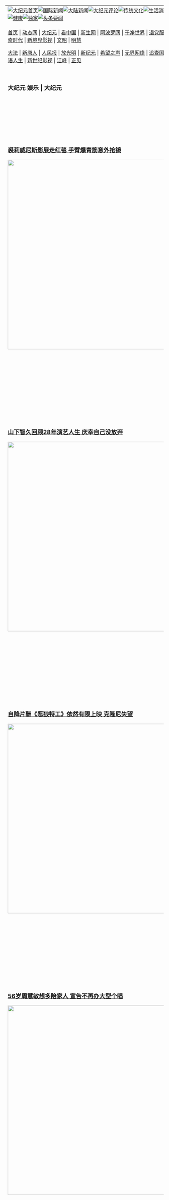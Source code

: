 <a name="1" id="1" target="_blank">&nbsp;</a> <span id="1">&nbsp;</span><table align=center border="0"><tr><td colspan="2" VALIGN=TOP><a href="https://github.com/1992513/djy/blob/master/gb/nf1351518.md#1"><img src="https://raw.githubusercontent.com/1992513/www/master/t/djy/1.jpg" title="大纪元首页" alt="大纪元首页"></a><a href="https://github.com/1992513/djy/blob/master/gb/n24hr.md#1"><img src="https://raw.githubusercontent.com/1992513/www/master/t/djy/3.jpg" title="国际新闻" alt="国际新闻"></a><a href="https://github.com/1992513/djy/blob/master/gb/nsc413.md#1"><img src="https://raw.githubusercontent.com/1992513/www/master/t/djy/4.jpg" title="大陆新闻" alt="大陆新闻"></a><a href="https://github.com/1992513/djy/blob/master/gb/news392.md#1"><img src="https://raw.githubusercontent.com/1992513/www/master/t/djy/5.jpg" title="大纪元评论" alt="大纪元评论"></a><a href="https://github.com/1992513/djy/blob/master/gb/news2007.md#1"><img src="https://raw.githubusercontent.com/1992513/www/master/t/djy/6.jpg" title="传统文化" alt="传统文化"></a><a href="https://github.com/1992513/djy/blob/master/gb/news2008.md#1"><img src="https://raw.githubusercontent.com/1992513/www/master/t/djy/7.jpg" title="生活消费" alt="生活消费"></a><a href="https://github.com/1992513/djy/blob/master/gb/ncyule.md#1"><img src="https://raw.githubusercontent.com/1992513/www/master/t/djy/8.jpg" title="娱乐休闲" alt="娱乐休闲"></a><a href="https://github.com/1992513/djy/blob/master/gb/nsc1002.md#1"><img src="https://raw.githubusercontent.com/1992513/www/master/t/djy/9.jpg" title="健康" alt="健康"></a><a href="https://github.com/1992513/djy/blob/master/gb/nf6092.md#1"><img src="https://raw.githubusercontent.com/1992513/www/master/t/djy/10a.jpg" title="独家" alt="独家"></a><a href="https://github.com/1992513/djy/blob/master/gb/nf4514.md#1"><img src="https://raw.githubusercontent.com/1992513/www/master/t/djy/12a.jpg" title="头条要闻" alt="头条要闻"></a></td></tr><tr><td colspan="2" VALIGN=TOP><p><a href="https://github.com/1992513/www/blob/master/README.md?tjlxcdf#1" target="_blank">首页</a> | <a href="https://dervszfjn9udk.cloudfront.net/1?ytsis" target="_blank">动态网</a> | <a href="https://d1lulvfep8g527.cloudfront.net/2?wimwwxbs" target="_blank">大纪元</a> | <a href="https://dvucua6a0b85v.cloudfront.net/4?tkupjl" target="_blank">看中国</a> | <a href="https://d2n08tj75ohh5.cloudfront.net/pHh5q?wkfzbonj" target="_blank">新生网</a> | <a href="https://d2a8dyhoj0w562.cloudfront.net/tktpt?tfmyochvf" target="_blank">阿波罗网</a> | <a href="https://d265ujbtchne9r.cloudfront.net/Mjpvu?nzvdxfz" target="_blank">干净世界</a> | <a href="https://d1ntfewljph5k2.cloudfront.net/10?etmwz" target="_blank">退党服务</a> | <a href="https://d2zq9v5psazuww.cloudfront.net/Rffqf?rnvur" target="_blank">明慧广播</a> | <a href="https://d1eqe8yfgc9j6n.cloudfront.net/nw9Vn?alkezbye" target="_blank">传奇时代</a> | <a href="https://dol9bue5bysdj.cloudfront.net/AF9AG?skyxoqtk" target="_blank">新境界影视</a> | <a href="https://d1qri8o0k49d18.cloudfront.net/zqMQA?kjnply" target="_blank">文昭</a> | <a href="https://do0q2uqs2ncwe.cloudfront.net/7?dgmfybxo" target="_blank">明慧</a></p><p><a href="https://dh48pl2d5tlkv.cloudfront.net/9?iovprsyzp" target="_blank">大法</a> | <a href="https://d78f5frq5siq8.cloudfront.net/3?rvtvvsvcm" target="_blank">新唐人</a> | <a href="https://dfu0th2rj4x8t.cloudfront.net/obAhT?uyeeyh" target="_blank">人民报</a> | <a href="https://d2vpfo96xp4pjo.cloudfront.net/xXNHu?cfcinifh" target="_blank">放光明</a> | <a href="https://d1ed4zj8eeit74.cloudfront.net/5?bdrshdtge" target="_blank">新纪元</a> | <a href="https://d2s9nucg9xc8yr.cloudfront.net/6?wvmhmbc" target="_blank">希望之声</a> | <a href="https://dnuodzs8nln8v.cloudfront.net/11?vknqxeeuw" target="_blank">无界网络</a> | <a href="https://d2rum6kyy1zd7y.cloudfront.net/Pueji?pwmjnp" target="_blank">追查国际</a> | <a href="https://d3sh8rhxyvin24.cloudfront.net/16?nzuht" target="_blank">明慧之窗</a> | <a href="https://dnuodzs8nln8v.cloudfront.net/LdvzZ?uhdazupf" target="_blank">细语人生</a> | <a href="https://d1lulvfep8g527.cloudfront.net/fBn3r?vlsrdntp" target="_blank">新世纪影视</a> | <a href="https://d2iiqnrx4rrboe.cloudfront.net/PUWMb?jrfdxtyr" target="_blank">江峰</a> | <a href="https://d2zq9v5psazuww.cloudfront.net/8?anvmljt" target="_blank">正见</a></p></td></tr><tr><td width="626"><h3><p><strong>大纪元  娱乐 | 大纪元</strong></p></h3></td><td VALIGN=TOP rowspan=60><a href="https://d1cmy42n9dawc4.cloudfront.net/video/play/1034.html" target="_blank"><img  src="https://raw.githubusercontent.com/1992513/djy/master/gb/300/gudianwu.jpg" title="神韵古典舞技巧表演" alt="神韵古典舞技巧表演"></a><br><a href="https://d1cmy42n9dawc4.cloudfront.net/video/play/1154.html" target="_blank"><img  src="https://raw.githubusercontent.com/1992513/djy/master/gb/300/9ping.jpg" title="九评共产党" alt="九评共产党"></a><br><a href="https://d1cmy42n9dawc4.cloudfront.net/video/play/1118.html" target="_blank"><img  src="https://raw.githubusercontent.com/1992513/djy/master/gb/300/communism.jpg" title="共产主义终极目的" alt="共产主义终极目的"></a><br><a href="https://d1cmy42n9dawc4.cloudfront.net/video/play/1.html" target="_blank"><img  src="https://raw.githubusercontent.com/1992513/djy/master/gb/300/weihuo.jpg" title="中共的伪火骗局" alt="中共的伪火骗局"></a><br><a href="https://d1cmy42n9dawc4.cloudfront.net/video/play/2.html" target="_blank"><img  src="https://raw.githubusercontent.com/1992513/djy/master/gb/300/changzhi.jpg" title="古今奇观 藏字石" alt="古今奇观 藏字石"></a><br><a href="https://d1cmy42n9dawc4.cloudfront.net/video/play/1044.html" target="_blank"><img  src="https://raw.githubusercontent.com/1992513/djy/master/gb/300/tianan.jpg" title="通往天安门的旅程" alt="通往天安门的旅程"></a><br><a href="https://d1cmy42n9dawc4.cloudfront.net/video/play/49.html" target="_blank"><img  src="https://raw.githubusercontent.com/1992513/djy/master/gb/300/weilai.jpg" title="未来人的神话" alt="未来人的神话"></a><br><a href="https://d1cmy42n9dawc4.cloudfront.net/video/play/1216.html" target="_blank"><img  src="https://raw.githubusercontent.com/1992513/djy/master/gb/300/ji-zy.jpg" title="中共罪恶的活摘" alt="中共罪恶的活摘"></a><br><a href="https://d1cmy42n9dawc4.cloudfront.net/video/play/1080.html" target="_blank"><img  src="https://raw.githubusercontent.com/1992513/djy/master/gb/300/huozhai.jpg" title="铁证如山" alt="铁证如山"></a><br><a href="https://d1cmy42n9dawc4.cloudfront.net/video/play/149.html" target="_blank"><img  src="https://raw.githubusercontent.com/1992513/djy/master/gb/300/4ke.jpg" title="一家四口死于中共暴政" alt="一家四口死于中共暴政"></a><br><a href="https://d1cmy42n9dawc4.cloudfront.net/video/play/150.html" target="_blank"><img  src="https://raw.githubusercontent.com/1992513/djy/master/gb/300/jie-di.jpg" title="─弟妹相继死于中共迫害" alt="─弟妹相继死于中共迫害"></a><br><a href="https://d1cmy42n9dawc4.cloudfront.net/video/play/154.html" target="_blank"><img  src="https://raw.githubusercontent.com/1992513/djy/master/gb/300/ma-sj.jpg" title="她们许多已经被中共迫害至死" alt="她们许多已经被中共迫害至死"></a><br><a href="https://d1cmy42n9dawc4.cloudfront.net/video/play/153.html" target="_blank"><img  src="https://raw.githubusercontent.com/1992513/djy/master/gb/300/shuan-cxl.jpg" title="双城血泪" alt="双城血泪"></a><br><a href="https://d1cmy42n9dawc4.cloudfront.net/video/play/21.html" target="_blank"><img  src="https://raw.githubusercontent.com/1992513/djy/master/gb/300/wu-zbh.jpg" title="震撼人心的无罪辩护" alt="震撼人心的无罪辩护"></a><br><a href="https://d1cmy42n9dawc4.cloudfront.net/video/play/158.html" target="_blank"><img  src="https://raw.githubusercontent.com/1992513/djy/master/gb/300/6c10-720.jpg" title="中共的迫害与掩盖" alt="中共的迫害与掩盖"></a><br><a href="https://d1cmy42n9dawc4.cloudfront.net/video/play/30.html" target="_blank"><img  src="https://raw.githubusercontent.com/1992513/djy/master/gb/300/xian-z.jpg" title="中共官员的选择" alt="中共官员的选择"></a><br><a href="https://d1cmy42n9dawc4.cloudfront.net/video/play/3.html" target="_blank"><img  src="https://raw.githubusercontent.com/1992513/djy/master/gb/300/1400l.jpg" title="剖析中共造假" alt="剖析中共造假"></a><br><a href="https://d1cmy42n9dawc4.cloudfront.net/video/play/1103.html" target="_blank"><img  src="https://raw.githubusercontent.com/1992513/djy/master/gb/300/425.jpg" title="万人上访真相" alt="万人上访真相"></a><br><a href="https://d1cmy42n9dawc4.cloudfront.net/video/play/121.html" target="_blank"><img  src="https://raw.githubusercontent.com/1992513/djy/master/gb/300/qing-h.jpg" title="被中共迫害的清华学子" alt="被中共迫害的清华学子"></a><br><a href="https://d1cmy42n9dawc4.cloudfront.net/video/play/14.html" target="_blank"><img  src="https://raw.githubusercontent.com/1992513/djy/master/gb/300/jian-z513.jpg" title="见证五月十三日" alt="见证五月十三日"></a><br><a href="https://d1cmy42n9dawc4.cloudfront.net/video/play/1096.html" target="_blank"><img  src="https://raw.githubusercontent.com/1992513/djy/master/gb/300/gongfu.jpg" title="功夫 寻道" alt="功夫 寻道"></a><br><a href="https://d1cmy42n9dawc4.cloudfront.net/video/play/1104.html" target="_blank"><img  src="https://raw.githubusercontent.com/1992513/djy/master/gb/300/guangguimian.jpg" title="歌唱家人生奇迹" alt="歌唱家人生奇迹"></a><br><a href="https://d1cmy42n9dawc4.cloudfront.net/video/play/163.html" target="_blank"><img  src="https://raw.githubusercontent.com/1992513/djy/master/gb/300/ming-jjy.jpg" title="名校精英的选择" alt="名校精英的选择"></a><br><a href="https://d1cmy42n9dawc4.cloudfront.net/video/play/18.html" target="_blank"><img  src="https://raw.githubusercontent.com/1992513/djy/master/gb/300/yin-lj.jpg" title="音乐之家的故事" alt="音乐之家的故事"></a><br><a href="https://d1cmy42n9dawc4.cloudfront.net/video/play/33.html" target="_blank"><img  src="https://raw.githubusercontent.com/1992513/djy/master/gb/300/ming-hsf.jpg" title="平凡中的不平凡" alt="平凡中的不平凡"></a><br><a href="https://github.com/1992513/www/blob/master/README.md?dfh#9" target="_blank"><img  src="https://raw.githubusercontent.com/1992513/djy/master/gb/300/yong-h.jpg" title="永恒的见证"  alt="永恒的见证"></a><br><a href="https://github.com/1992513/djy/blob/master/gb/13/9/29/n3974789.md?dfh#1" target="_blank"><img  src="https://raw.githubusercontent.com/1992513/djy/master/gb/300/shang-lnz.jpg" title="善良女子被中共投男牢"  alt="善良女子被中共投男牢"></a><br><a href="https://github.com/1992513/djy/blob/master/gb/16/3/16/n4663449.md?dfh#1" target="_blank"><img  src="https://raw.githubusercontent.com/1992513/djy/master/gb/300/huo-z3.jpg" title="警卫目击中共活摘"  alt="警卫目击中共活摘"></a><br><a href="https://github.com/1992513/djy/blob/master/gb/16/8/7/n8177641.md?dfh#1" target="_blank"><img  src="https://raw.githubusercontent.com/1992513/djy/master/gb/300/huo-z4.jpg" title="证人描述活摘恐怖"  alt="证人描述活摘恐怖"></a><br><a href="https://github.com/1992513/djy/blob/master/gb/10/4/19/n2881569.md?dfh#1" target="_blank"><img  src="https://raw.githubusercontent.com/1992513/djy/master/gb/300/huo-z1.jpg" title="揭开活摘器官黑幕"  alt="揭开活摘器官黑幕"></a><br><a href="https://github.com/1992513/djy/blob/master/gb/10/11/7/n3077476.md?dfh#1" target="_blank"><img  src="https://raw.githubusercontent.com/1992513/djy/master/gb/300/ma-ks.jpg" title="马克思的成魔之路"  alt="马克思的成魔之路"></a><br><a href="https://github.com/1992513/djy/blob/master/gb/18/5/10/n10381511.md?dfh#1" target="_blank"><img  src="https://raw.githubusercontent.com/1992513/djy/master/gb/300/st1.jpg" title="关注三亿人三退"  alt="关注三亿人三退"></a><br><a href="https://github.com/1992513/djy/blob/master/gb/18/3/21/n10237682.md?dfh#1" target="_blank"><img  src="https://raw.githubusercontent.com/1992513/djy/master/gb/300/jie-t.jpg" title="解体中共复兴中华"  alt="解体中共复兴中华"></a><br><a href="https://github.com/1992513/djy/blob/master/gb/9/2/9/n2422991.md?dfh#1" target="_blank"><img  src="https://raw.githubusercontent.com/1992513/djy/master/gb/300/gao-zs.jpg" title="中共迫害良心律师"  alt="中共迫害良心律师"></a><br><a href="https://github.com/1992513/djy/blob/master/gb/18/12/9/n10900044.md?dfh#1" target="_blank"><img  src="https://raw.githubusercontent.com/1992513/djy/master/gb/300/sj1.jpg" title="三百多万人举报江泽民"  alt="三百多万人举报江泽民"></a><br><a href="https://github.com/1992513/djy/blob/master/gb/18/8/28/n10672014.md?dfh#1" target="_blank"><img  src="https://raw.githubusercontent.com/1992513/djy/master/gb/300/sj2.jpg" title="这些官员为何起诉江泽民"  alt="这些官员为何起诉江泽民"></a><br><a href="https://github.com/1992513/djy/blob/master/gb/8/12/18/n2367165.md?dfh#1" target="_blank"><img  src="https://raw.githubusercontent.com/1992513/djy/master/gb/300/liangan.jpg" title="海峡两岸的强烈反差"  alt="海峡两岸的强烈反差"></a><br><a href="https://github.com/1992513/djy/blob/master/gb/15/12/10/n4593139.md?dfh#1" target="_blank"><img  src="https://raw.githubusercontent.com/1992513/djy/master/gb/300/jia-ndzl.jpg" title="加拿大总理的贺信"  alt="加拿大总理的贺信"></a><br><a href="https://github.com/1992513/djy/blob/master/gb/11/6/17/n3289382.md?dfh#1" target="_blank"><img  src="https://raw.githubusercontent.com/1992513/djy/master/gb/300/xiao-wd.jpg" title="探寻真相兼听则明"  alt="探寻真相兼听则明"></a><br><a href="https://github.com/1992513/djy/blob/master/gb/18/10/27/n10812623.md?dfh#1" target="_blank"><img  src="https://raw.githubusercontent.com/1992513/djy/master/gb/300/yindu.jpg" title="印度媒体报道东方"  alt="印度媒体报道东方"></a><br><a href="https://github.com/1992513/djy/blob/master/gb/18/6/9/n10469652.md?dfh#1" target="_blank"><img  src="https://raw.githubusercontent.com/1992513/djy/master/gb/300/xie-j.jpg" title="不一样的海外校园"  alt="不一样的海外校园"></a><br><a href="https://github.com/1992513/djy/blob/master/gb/7/4/5/n1669415.md?dfh#1" target="_blank"><img  src="https://raw.githubusercontent.com/1992513/djy/master/gb/300/li-up.jpg" title="从大师到徒弟的传奇"  alt="从大师到徒弟的传奇"></a><br><a href="https://github.com/1992513/djy/blob/master/gb/17/5/26/n9191512.md?dfh#1" target="_blank"><img  src="https://raw.githubusercontent.com/1992513/djy/master/gb/300/zfl2.jpg" title="亿万人与东方一本奇书"  alt="亿万人与东方一本奇书"></a><br><a href="https://github.com/1992513/djy/blob/master/gb/13/11/27/n4020290.md?dfh#1" target="_blank"><img  src="https://raw.githubusercontent.com/1992513/djy/master/gb/300/zhen-h.jpg" title="大陆见不到的震撼场面"  alt="大陆见不到的震撼场面"></a><br><a href="https://github.com/1992513/djy/blob/master/gb/15/7/17/n4482910.md?dfh#1" target="_blank"><img  src="https://raw.githubusercontent.com/1992513/djy/master/gb/300/dalu-sk.jpg" title="人心向善 大陆当初盛况"  alt="人心向善 大陆当初盛况"></a><br><a href="https://github.com/1992513/djy/blob/master/gb/19/1/5/n10955468.md?dfh#1" target="_blank"><img  src="https://raw.githubusercontent.com/1992513/djy/master/gb/300/zfl1.jpg" title="追寻真理 这书讲什么"  alt="追寻真理 这书讲什么"></a><br><a href="https://github.com/1992513/www/blob/master/README.md?dfh#1" target="_blank"><img  src="https://raw.githubusercontent.com/1992513/djy/master/gb/300/fq1.jpg" title="下载免费翻墙软件"  alt="下载免费翻墙软件"></a><br></td></tr>
<tr><td><h3><a href="https://github.com/1992513/djy/blob/master/gb/24/9/2/n14322720.md#1" target="_blank">裘莉威尼斯影展走红毯 手臂爆青筋意外抢镜</a><br></h3><a href="https://github.com/1992513/djy/blob/master/gb/24/9/2/n14322720.md#1" target="_blank"><img width="600" src="https://i.epochtimes.com/assets/uploads/2024/09/id14322770-GettyImages-2169311741-600x400.jpg"></a></td></tr>
<tr><td><h3><a href="https://github.com/1992513/djy/blob/master/gb/24/9/2/n14322339.md#1" target="_blank">山下智久回顾28年演艺人生 庆幸自己没放弃</a><br></h3><a href="https://github.com/1992513/djy/blob/master/gb/24/9/2/n14322339.md#1" target="_blank"><img width="600" src="https://i.epochtimes.com/assets/uploads/2023/06/id14025621-2306300451261487-600x400.jpg"></a></td></tr>
<tr><td><h3><a href="https://github.com/1992513/djy/blob/master/gb/24/9/2/n14322162.md#1" target="_blank">自降片酬《恶狼特工》依然有限上映 克隆尼失望</a><br></h3><a href="https://github.com/1992513/djy/blob/master/gb/24/9/2/n14322162.md#1" target="_blank"><img width="600" src="https://i.epochtimes.com/assets/uploads/2024/05/id14260769-20240530-mark-sony01-600x400.jpg"></a></td></tr>
<tr><td><h3><a href="https://github.com/1992513/djy/blob/master/gb/24/9/2/n14322185.md#1" target="_blank">56岁周慧敏想多陪家人 宣告不再办大型个唱</a><br></h3><a href="https://github.com/1992513/djy/blob/master/gb/24/9/2/n14322185.md#1" target="_blank"><img width="600" src="https://i.epochtimes.com/assets/uploads/2024/09/id14322188-1904240644521487-600x400.jpg"></a></td></tr>
<tr><td><h3><a href="https://github.com/1992513/djy/blob/master/gb/24/9/2/n14322032.md#1" target="_blank">卢贝松新片台北首映高规格 桂纶镁、姜成镐亮相</a><br></h3><a href="https://github.com/1992513/djy/blob/master/gb/24/9/2/n14322032.md#1" target="_blank"><img width="600" src="https://i.epochtimes.com/assets/uploads/2024/09/id14322047-2409012208331487-600x400.jpg"></a></td></tr>
<tr><td><h3><p><strong>大纪元   娱乐要闻</strong></p></h3></td></tr><tr><td><h4>
<a href="https://github.com/1992513/djy/blob/master/gb/24/9/3/n14322946.md#1" target="_blank"><img width="195" src="https://i.epochtimes.com/assets/uploads/2019/10/191011064110100707-320x200.jpg"></a>
<a href="https://github.com/1992513/djy/blob/master/gb/24/9/3/n14322774.md#1" target="_blank"><img width="195" src="https://i.epochtimes.com/assets/uploads/2024/09/id14322847-2206052059002563-320x200.jpg"></a>
<a href="https://github.com/1992513/djy/blob/master/gb/24/9/2/n14322607.md#1" target="_blank"><img width="195" src="https://i.epochtimes.com/assets/uploads/2024/02/id14190183-GettyImages-1246836198-320x200.jpg"></a>
<a href="https://github.com/1992513/djy/blob/master/gb/24/9/2/n14322434.md#1" target="_blank"><img width="195" src="https://i.epochtimes.com/assets/uploads/2024/09/id14322463-2409021010231487-320x200.jpg"></a>
<a href="https://github.com/1992513/djy/blob/master/gb/24/9/2/n14322312.md#1" target="_blank"><img width="195" src="https://i.epochtimes.com/assets/uploads/2019/07/75a54122960a0e9d318ee05ca3e112ca-320x200.jpg"></a>
<a href="https://github.com/1992513/djy/blob/master/gb/24/9/2/n14322242.md#1" target="_blank"><img width="195" src="https://i.epochtimes.com/assets/uploads/2024/09/id14322267-2409020421091487-320x200.jpg"></a>
<tr><td><h3><p><strong>大纪元娱乐休闲  影视评论</strong></p></h3></td></tr>
<tr><td><h4><a href="https://github.com/1992513/djy/blob/master/gb/24/8/17/n14312823.md#1" target="_blank"><img src="https://i.epochtimes.com/assets/uploads/2024/08/id14312833-UNN_20220428_01677_R2-320x200.jpg"><br>《当我们盟在一起》影评：建筑工人也能转型当间谍</a></h4></td></tr>
<tr><td><h4><a href="https://github.com/1992513/djy/blob/master/gb/24/8/8/n14307416.md#1" target="_blank"><img src="https://i.epochtimes.com/assets/uploads/2024/08/id14307429-04-320x200.png"><br>《九命猫的奇幻旅程》影评：不断投胎让“捣蛋猫”变“英雄猫”</a></h4></td></tr>
<tr><td><h3><p><strong>大纪元娱乐休闲  精彩图文</strong></p></h3></td></tr>
<tr><td><h4><a href="https://github.com/1992513/djy/blob/master/gb/24/7/22/n14295960.md#1" target="_blank"><img src="https://i.epochtimes.com/assets/uploads/2024/07/id14295992-2406200240181487-320x200.jpg"><br> 黄镫辉学算命体会人生 领悟“修炼心性”可改运</a></h4></td></tr>
<tr><td><h4><a href="https://github.com/1992513/djy/blob/master/gb/24/7/5/n14284715.md#1" target="_blank"><img src="https://i.epochtimes.com/assets/uploads/2022/06/id13754411-GettyImages-901332390-320x200.jpg"><br> 巨石强森为4岁临终粉丝献唱 录视频暖举获赞</a></h4></td></tr>
<tr><td><h4><a href="https://github.com/1992513/djy/blob/master/gb/24/6/29/n14279852.md#1" target="_blank"><img src="https://i.epochtimes.com/assets/uploads/2024/06/id14280257-20240629-mark-djy01-320x200.jpg"><br> 组图：第35届金曲奖星光大道 众星竞艳</a></h4></td></tr>
<tr><td><h4><a href="https://github.com/1992513/djy/blob/master/gb/24/5/16/n14251871.md#1" target="_blank"><img src="https://i.epochtimes.com/assets/uploads/2024/05/id14251888-20240516-TaiwanPlus-01-320x200.jpg"><br> 林柏宏当年青涩模样曝光 因一契机意外成演员</a></h4></td></tr>
</h4></td></tr><tr><td><h3><p><strong>大纪元娱乐休闲  最新文章</strong></p></h3></td></tr>
<tr><td><h4><a href="https://github.com/1992513/djy/blob/master/gb/24/9/3/n14322774.md#1" target="_blank">唐嫣为新戏剪掉招牌长发 新造型引两极反应</a></h4></td></tr>
<tr><td><h4><a href="https://github.com/1992513/djy/blob/master/gb/24/8/31/n14321466.md#1" target="_blank">曾赴韩颁奖被指英文太烂 古力娜扎自嘲很丢脸</a></h4></td></tr>
<tr><td><h4><a href="https://github.com/1992513/djy/blob/master/gb/24/8/30/n14321148.md#1" target="_blank">那英回应一个月前《歌手2024》夺冠争议</a></h4></td></tr>
<tr><td><h4><a href="https://github.com/1992513/djy/blob/master/gb/24/8/30/n14321102.md#1" target="_blank">章子怡威尼斯影展走红毯 8岁女儿尾随帮拍照</a></h4></td></tr>
<tr><td><h4><a href="https://github.com/1992513/djy/blob/master/gb/24/9/3/n14322961.md#1" target="_blank">NU&#8217;EST成员REN本月入伍 做社会服务要员</a></h4></td></tr>
<tr><td><h4><a href="https://github.com/1992513/djy/blob/master/gb/24/9/3/n14322946.md#1" target="_blank">受医疗纠纷争议影响 Hani与梁在雄婚礼延期</a></h4></td></tr>
<tr><td><h4><a href="https://github.com/1992513/djy/blob/master/gb/24/9/2/n14322226.md#1" target="_blank">aespa连15周居冠 刷新Melon周榜最长在榜纪录</a></h4></td></tr>
<tr><td><h4><a href="https://github.com/1992513/djy/blob/master/gb/24/9/2/n14322147.md#1" target="_blank">BIGBANG太阳开唱 大声与GD现身参与演出</a></h4></td></tr>
<tr><td><h4><a href="https://github.com/1992513/djy/blob/master/gb/24/9/3/n14322844.md#1" target="_blank">85岁“甘道夫”回归《魔戒》 盼剧组快上工</a></h4></td></tr>
<tr><td><h4><a href="https://github.com/1992513/djy/blob/master/gb/24/9/2/n14322607.md#1" target="_blank">阿黛儿宣布无限期暂别歌坛 最后演出时间曝光</a></h4></td></tr>
<tr><td><h4><a href="https://github.com/1992513/djy/blob/master/gb/24/9/2/n14322720.md#1" target="_blank">裘莉威尼斯影展走红毯 手臂爆青筋意外抢镜</a></h4></td></tr>
<tr><td><h4><a href="https://github.com/1992513/djy/blob/master/gb/24/9/2/n14322434.md#1" target="_blank">路克伊凡斯记者会视讯现身 韩哥曝最想合作影人</a></h4></td></tr>
<tr><td><h4><a href="https://github.com/1992513/djy/blob/master/gb/24/9/3/n14322844.md#1" target="_blank">85岁“甘道夫”回归《魔戒》 盼剧组快上工</a></h4></td></tr>
<tr><td><h4><a href="https://github.com/1992513/djy/blob/master/gb/24/9/2/n14322434.md#1" target="_blank">路克伊凡斯记者会视讯现身 韩哥曝最想合作影人</a></h4></td></tr>
<tr><td><h4><a href="https://github.com/1992513/djy/blob/master/gb/24/9/2/n14322366.md#1" target="_blank">蓝宝石大歌厅纪录片开镜 将秀场传奇搬上大银幕</a></h4></td></tr>
<tr><td><h4><a href="https://github.com/1992513/djy/blob/master/gb/24/9/2/n14322312.md#1" target="_blank">无法超越前作 《蜘蛛人》导演不拍第4集 要去做原创</a></h4></td></tr>
<tr><td><h4><a href="https://github.com/1992513/djy/blob/master/gb/24/9/2/n14322339.md#1" target="_blank">山下智久回顾28年演艺人生 庆幸自己没放弃</a></h4></td></tr>
<tr><td><h4><a href="https://github.com/1992513/djy/blob/master/gb/24/8/29/n14320068.md#1" target="_blank">少女时代秀英出道22年 10月于日本Solo出道</a></h4></td></tr>
<tr><td><h4><a href="https://github.com/1992513/djy/blob/master/gb/24/8/29/n14319936.md#1" target="_blank">传森川葵与SixTONES森本交往 公司未否认</a></h4></td></tr>
<tr><td><h4><a href="https://github.com/1992513/djy/blob/master/gb/24/8/28/n14319353.md#1" target="_blank">牙医团GRe4N BOYZ 11月将首度访台开唱</a></h4></td></tr>
<tr><td><h4><a href="https://github.com/1992513/djy/blob/master/gb/24/9/2/n14322185.md#1" target="_blank">56岁周慧敏想多陪家人 宣告不再办大型个唱</a></h4></td></tr>
<tr><td><h4><a href="https://github.com/1992513/djy/blob/master/gb/24/9/1/n14321510.md#1" target="_blank">刘德华台北站门票登记截止 4场约4万门票售罄</a></h4></td></tr>
<tr><td><h4><a href="https://github.com/1992513/djy/blob/master/gb/24/8/30/n14320723.md#1" target="_blank">喜闻江蕙复出 林淑容9月演唱会将唱《家后》</a></h4></td></tr>
<tr><td><h3><p><strong>大纪元娱乐休闲  一周热门</strong></p></h3></td></tr>
<tr><td><h4><a href="https://github.com/1992513/djy/blob/master/gb/24/8/30/n14321148.md#1" target="_blank">那英回应一个月前《歌手2024》夺冠争议</a></h4></td></tr>
<tr><td><h4><a href="https://github.com/1992513/djy/blob/master/gb/24/8/30/n14321102.md#1" target="_blank">章子怡威尼斯影展走红毯 8岁女儿尾随帮拍照</a></h4></td></tr>
<tr><td><h4><a href="https://github.com/1992513/djy/blob/master/gb/24/8/31/n14321495.md#1" target="_blank">周星驰《食神》大陆暑期档压轴登场 票房惨淡</a></h4></td></tr>
<tr><td><h4><a href="https://github.com/1992513/djy/blob/master/gb/24/8/26/n14318285.md#1" target="_blank">新《红楼梦》票房大翻车 陆网红教授犀利点评</a></h4></td></tr>
<tr><td><h4><a href="https://github.com/1992513/djy/blob/master/gb/24/8/27/n14318688.md#1" target="_blank">生4孩还有好身材 布蕾克莱芙莉自律过人加乏味饮食</a></h4></td></tr>
<tr><td><h4><a href="https://github.com/1992513/djy/blob/master/gb/24/8/28/n14319684.md#1" target="_blank">章子怡以评委身份亮相威尼斯影展 造型简约时尚</a></h4></td></tr>
<tr><td><h4><a href="https://github.com/1992513/djy/blob/master/gb/24/8/28/n14319532.md#1" target="_blank">《末日倒数12小时》影评：陨石灾难成克服烧伤阴影契机</a></h4></td></tr>
<tr><td><h4><a href="https://github.com/1992513/djy/blob/master/gb/24/9/1/n14321572.md#1" target="_blank">与杨紫琼拍对打戏 刘思慕说自己像一团笨肉乱晃</a></h4></td></tr>
<tr><td><h4><a href="https://github.com/1992513/djy/blob/master/gb/24/8/28/n14319727.md#1" target="_blank">新片《猴脸》为暑期档收尾 首日票房仅187元</a></h4></td></tr>
<tr><td><h4><a href="https://github.com/1992513/djy/blob/master/gb/24/8/27/n14318995.md#1" target="_blank">周星驰拍短剧《大话大话西游》力捧新星女郎</a></h4></td></tr>
<tr><td><h3><a href="https://github.com/1992513/djy/blob/master/gb/ncyule.md#1">上一页</a>&nbsp;&nbsp;1 &nbsp;&nbsp;<a href="https://github.com/1992513/djy/blob/master/gb/ncyule_2.md#1">2</a>&nbsp;&nbsp;<a href="https://github.com/1992513/djy/blob/master/gb/ncyule_3.md#1">3</a>&nbsp;&nbsp;<a href="https://github.com/1992513/djy/blob/master/gb/ncyule_4.md#1">4</a>&nbsp;&nbsp;<a href="https://github.com/1992513/djy/blob/master/gb/ncyule_5.md#1">5</a>&nbsp;&nbsp;<a href="https://github.com/1992513/djy/blob/master/gb/ncyule_6.md#1">6</a>&nbsp;&nbsp;<a href="https://github.com/1992513/djy/blob/master/gb/ncyule_7.md#1">7</a>&nbsp;&nbsp;<a href="https://github.com/1992513/djy/blob/master/gb/ncyule_8.md#1">8</a>&nbsp;&nbsp;<a href="https://github.com/1992513/djy/blob/master/gb/ncyule_9.md#1">9</a>&nbsp;&nbsp;<a href="https://github.com/1992513/djy/blob/master/gb/ncyule_10.md#1">10</a>&nbsp;&nbsp;<a href="https://github.com/1992513/djy/blob/master/gb/ncyule_2.md#1">下一页</a></h3></td></tr>
</table><div align="center"><h4>手机上长按并复制下列链接或二维码分享本文章：</h4>https://github.com/1992513/djy/blob/master/gb/ncyule.md#1<br><a href="https://github.com/1992513/djy/blob/master/gb/ncyule.md#1"><img src="https://quickchart.io/qr?size=256&text=https://github.com/1992513/djy/blob/master/gb/ncyule.md%231" title="分享本文章"></a><br>原文地址： <a href="https://www.epochtimes.com/gb/ncyule.htm">https://www.epochtimes.com/gb/ncyule.htm</a>    （国内需<a href="https://github.com/1992513/www/blob/master/README.md#8">下载翻墙软件</a>才能访问）</div>
